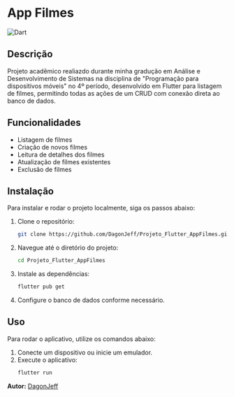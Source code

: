 # App Filmes

![Dart](https://img.shields.io/badge/Dart-92.8%25-blue)

## Descrição

Projeto acadêmico realiazdo durante minha gradução em Análise e Desenvolvimento de Sistemas na disciplina de "Programação para dispositivos móveis" no 4º período, desenvolvido em Flutter para listagem de filmes, permitindo todas as ações de um CRUD com conexão direta ao banco de dados.

## Funcionalidades

- Listagem de filmes
- Criação de novos filmes
- Leitura de detalhes dos filmes
- Atualização de filmes existentes
- Exclusão de filmes

## Instalação

Para instalar e rodar o projeto localmente, siga os passos abaixo:

1. Clone o repositório:
    ```bash
    git clone https://github.com/DagonJeff/Projeto_Flutter_AppFilmes.git
    ```
2. Navegue até o diretório do projeto:
    ```bash
    cd Projeto_Flutter_AppFilmes
    ```
3. Instale as dependências:
    ```bash
    flutter pub get
    ```
4. Configure o banco de dados conforme necessário.

## Uso

Para rodar o aplicativo, utilize os comandos abaixo:

1. Conecte um dispositivo ou inicie um emulador.
2. Execute o aplicativo:
    ```bash
    flutter run
    ```

**Autor:** [DagonJeff](https://github.com/DagonJeff)

